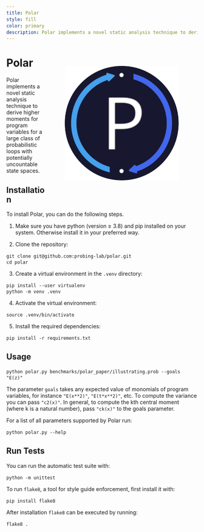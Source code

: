 ```yaml
---
title: Polar
style: fill
color: primary
description: Polar implements a novel static analysis technique to derive higher moments for program variables for a large class of probabilistic loops with potentially uncountable state spaces.
---
```


<div align="right" style="float:right;margin:50px">
  <a href="https://github.com/probing-lab/polar">
    <img src="../pictures/polar-logo.svg" width="300px" alt="Polar logo" />
  </a>
</div>

# Polar

Polar implements a novel static analysis technique to derive higher moments for program variables for a large class
of probabilistic loops with potentially uncountable state spaces.


## Installation

To install Polar, you can do the following steps.

1. Make sure you have python (version &ge; 3.8) and pip installed on your system.
Otherwise install it in your preferred way.

2. Clone the repository:
```
git clone git@github.com:probing-lab/polar.git
cd polar
```

3. Create a virtual environment in the `.venv` directory:
```
pip install --user virtualenv
python -m venv .venv
```

4. Activate the virtual environment:
```
source .venv/bin/activate
```

5. Install the required dependencies:
```
pip install -r requirements.txt
```

## Usage

```
python polar.py benchmarks/polar_paper/illustrating.prob --goals "E(z)"
```

The parameter `goals` takes any expected value of monomials of program variables, for instance `"E(x**2)"`, `"E(t*x**2)"`, etc.
To compute the variance you can pass `"c2(x)"`.
In general, to compute the kth central moment (where k is a natural number), pass `"ck(x)"` to the goals parameter.

For a list of all parameters supported by Polar run:

```
python polar.py --help
```


## Run Tests

You can run the automatic test suite with:

```
python -m unittest
```

To run `flake8`, a tool for style guide enforcement, first install it with:
```
pip install flake8
```

After installation `flake8` can be executed by running:
```
flake8 .
```
